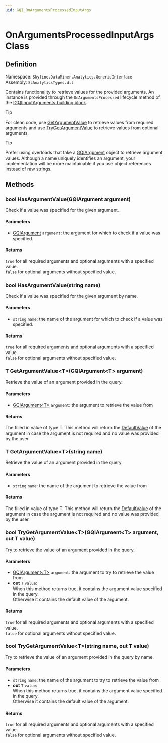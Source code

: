 ```yaml
---
uid: GQI_OnArgumentsProcessedInputArgs
---
```


# OnArgumentsProcessedInputArgs Class

## Definition

Namespace: `Skyline.DataMiner.Analytics.GenericInterface`  
Assembly: `SLAnalyticsTypes.dll`

Contains functionality to retrieve values for the provided arguments.
An instance is provided through the `OnArgumentsProcessed` lifecycle method of the [IGQIInputArguments building block](xref:GQI_Data_Source_Building_Blocks#igqiinputarguments).

> [!TIP]
> For clean code, use [GetArgumentValue](#t-getargumentvaluetgqiargumentt-argument) to retrieve values from required arguments and use [TryGetArgumentValue](#bool-trygetargumentvaluetgqiargumentt-argument-out-t-value) to retrieve values from optional arguments.

> [!TIP]
> Prefer using overloads that take a [GQIArgument](xref:GQI_GQIArgument) object to retrieve argument values.
> Although a name uniquely identifies an argument, your implementation will be more maintainable if you use object references instead of raw strings.

## Methods

### bool HasArgumentValue(GQIArgument argument)

Check if a value was specified for the given argument.

#### Parameters

- [GQIArgument](xref:GQI_GQIArgument) `argument`: the argument for which to check if a value was specified.

#### Returns

`true` for all required arguments and optional arguments with a specified value.  
`false` for optional arguments without specified value.

### bool HasArgumentValue(string name)

Check if a value was specified for the given argument by name.

#### Parameters

- `string` `name`: the name of the argument for which to check if a value was specified.

#### Returns

`true` for all required arguments and optional arguments with a specified value.  
`false` for optional arguments without specified value.

### T GetArgumentValue\<T\>(GQIArgument\<T\> argument)

Retrieve the value of an argument provided in the query.

#### Parameters

- [GQIArgument\<T\>](xref:GQI_GQIArgument) `argument`: the argument to retrieve the value from

#### Returns

The filled in value of type T. This method will return the [DefaultValue](xref:GQI_GQIArgument) of the argument in case the argument is not required and no value was provided by the user.

### T GetArgumentValue\<T\>(string name)

Retrieve the value of an argument provided in the query.

#### Parameters

- `string` `name`: the name of the argument to retrieve the value from

#### Returns

The filled in value of type T. This method will return the [DefaultValue](xref:GQI_GQIArgument) of the argument in case the argument is not required and no value was provided by the user.

### bool TryGetArgumentValue\<T\>(GQIArgument\<T\> argument, out T value)

Try to retrieve the value of an argument provided in the query.

#### Parameters

- [GQIArgument\<T\>](xref:GQI_GQIArgument) `argument`: the argument to try to retrieve the value from
- **out** `T` `value`:  
When this method returns true, it contains the argument value specified in the query.  
Otherwise it contains the default value of the argument.

#### Returns

`true` for all required arguments and optional arguments with a specified value.  
`false` for optional arguments without specified value.

### bool TryGetArgumentValue\<T\>(string name, out T value)

Try to retrieve the value of an argument provided in the query by name.

#### Parameters

- `string` `name`: the name of the argument to try to retrieve the value from
- **out** `T` `value`:  
When this method returns true, it contains the argument value specified in the query.  
Otherwise it contains the default value of the argument.

#### Returns

`true` for all required arguments and optional arguments with a specified value.  
`false` for optional arguments without specified value.
